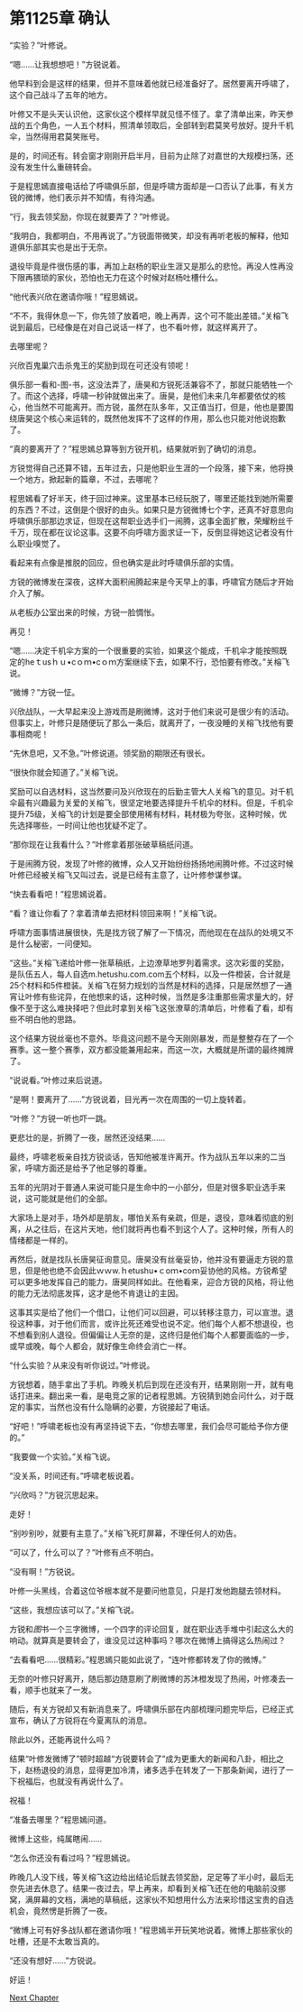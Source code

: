 # 第1125章 确认

“实验？”叶修说。

“嗯……让我想想吧！”方锐说着。

他早料到会是这样的结果，但并不意味着他就已经准备好了。居然要离开呼啸了，这个自己战斗了五年的地方。

叶修又不是头天认识他，这家伙这个模样早就见怪不怪了。拿了清单出来，昨天参战的五个角色，一人五个材料，照清单领取后，全部转到君莫笑号放好。提升千机伞，当然得用君莫笑账号。

是的，时间还有。转会窗才刚刚开启半月，目前为止除了对嘉世的大规模扫荡，还没有发生什么重磅转会。

于是程思嫣直接电话给了呼啸俱乐部，但是呼啸方面却是一口否认了此事，有关方锐的微博，他们表示并不知情，有待沟通。

“行，我去领奖励，你现在就要弄了？”叶修说。

“我明白，我都明白，不用再说了。”方锐面带微笑，却没有再听老板的解释，他知道俱乐部其实也是出于无奈。

退役毕竟是件很伤感的事，再加上赵杨的职业生涯又是那么的悲怆。再没人性再没下限再猥琐的家伙，恐怕也无力在这个时候对赵杨吐槽什么。

“他代表兴欣在邀请你哦！”程思嫣说。

“不不，我得休息一下，你先领了放着吧，晚上再弄，这个可不能出差错。”关榕飞说到最后，已经像是在对自己说话一样了，也不看叶修，就这样离开了。

去哪里呢？

兴欣百鬼巢穴击杀鬼王的奖励到现在可还没有领呢！

俱乐部一看和-图-书，这没法弄了，唐昊和方锐死活兼容不了，那就只能牺牲一个了。而这个选择，呼啸一秒钟就做出来了。唐昊，是他们未来几年都要依仗的核心，他当然不可能离开。而方锐，虽然在队多年，又正值当打，但是，他也是要围绕唐昊这个核心来运转的，既然他发挥不了这样的作用，那么也只能对他说抱歉了。

“真的要离开了？”程思嫣总算等到方锐开机，结果就听到了确切的消息。

方锐觉得自己还算不错，五年过去，只是他职业生涯的一个段落，接下来，他将换一个地方，掀起新的篇章，不过，去哪呢？

程思嫣看了好半天，终于回过神来。这里基本已经玩脱了，哪里还能找到她所需要的东西？不过，这倒是个很好的由头。如果只是方锐微博七个字，还真不好意思向呼啸俱乐部那边求证，但现在这帮职业选手们一闹腾，这事全面扩散，荣耀粉丝千千万，现在都在议论这事。这要不向呼啸方面求证一下，反倒显得她这记者没有什么职业嗅觉了。

看起来有点像是推脱的回应，但也确实是此时呼啸俱乐部的实情。

方锐的微博发在深夜，这样大面积闹腾起来是今天早上的事，呼啸官方随后才开始介入了解。

从老板办公室出来的时候，方锐一脸惆怅。

再见！

“嗯……决定千机伞方案的一个很重要的实验，如果这个能成，千机伞才能按照既定的heｔusｈｕ•cｏｍ•cｏｍ方案继续下去，如果不行，恐怕要有修改。”关榕飞说。

“微博？”方锐一怔。

兴欣战队，一大早起来没上游戏而是刷微博，这对于他们来说可是很少有的活动。但事实上，叶修只是随便玩了那么一条后，就离开了，一夜没睡的关榕飞找他有要事相商呢！

“先休息吧，又不急。”叶修说道。领奖励的期限还有很长。

“很快你就会知道了。”关榕飞说。

奖励可以自选材料，这当然要问及兴欣现在的后勤主管大人关榕飞的意见。对千机伞最有兴趣最为关爱的关榕飞，很坚定地要选择提升千机伞的材料。但是，千机伞提升75级，关榕飞的计划是要全部使用稀有材料，耗材极为夸张，这种时候，优先选择哪些，一时间让他也犹疑不定了。

“那你现在让我看什么？”叶修拿着那张破草稿纸问道。

于是闹腾方锐，发现了叶修的微博，众人又开始纷纷扬扬地闹腾叶修。不过这时候叶修已经被关榕飞又叫过去，说是已经有主意了，让叶修参谋参谋。

“快去看看吧！”程思嫣说着。

“看？谁让你看了？拿着清单去把材料领回来啊！”关榕飞说。

呼啸方面事情进展很快，先是找方锐了解了一下情况，而他现在在战队的处境又不是什么秘密，一问便知。

“这些。”关榕飞递给叶修一张草稿纸，上边潦草地罗列着需求。这次彩蛋的奖励，是队伍五人，每人自选m.hetushu.com.com五个材料，以及一件橙装，合计就是25个材料和5件橙装。关榕飞在努力规划的当然是材料的选择，只是居然想了一通宵让叶修有些诧异，在他想来的话，这种时候，当然是多注重那些需求量大的，好像不至于这么难抉择吧？但此时拿到关榕飞这张潦草的清单后，叶修看了看，却有些不明白他的思路。

这个结果方锐丝毫也不意外。毕竟这问题不是今天刚刚暴发，而是整整存在了一个赛季。这一整个赛季，双方都没能兼用起来，而这一次，大概就是所谓的最终摊牌了。

“说说看。”叶修过来后说道。

“是啊！要离开了……”方锐说着，目光再一次在周围的一切上旋转着。

“叶修？”方锐一听也吓一跳。

更悲壮的是，折腾了一夜，居然还没结果……

最终，呼啸老板亲自找方锐谈话，告知他被准许离开。作为战队五年以来的二当家，呼啸方面还是给予了他足够的尊重。

五年的光阴对于普通人来说可能只是生命中的一小部分，但是对很多职业选手来说，这可能就是他们的全部。

大家场上是对手，场外却是朋友，哪怕关系有亲疏，但是，退役，意味着彻底的别离，从之往后，在这片天地，他们就将再也看不到这个人了。这种时候，所有人的情绪都是一样的。

再然后，就是找队长唐昊征询意见。唐昊没有丝毫妥协，他并没有要逼走方锐的意思，但是他也绝不会因此ｗｗw.ｈetushu•ｃoｍ•coｍ妥协他的风格。方锐希望可以更多地发挥自己的能力，唐昊同样如此。在他看来，迎合方锐的风格，将让他的能力无法彻底发挥，这才是他不肯退让的主因。

这事其实是给了他们一个借口，让他们可以回避，可以转移注意力，可以宣泄。退役这种事，对于他们而言，或许比死还难受也说不定。他们每个人都不想退役，也不想看到别人退役。但偏偏让人无奈的是，这终归是他们每个人都要面临的一步，或早或晚，每个人都会，就好像生命终会消亡一样。

“什么实验？从来没有听你说过。”叶修说。

方锐想着，随手拿出了手机。昨晚关机后到现在还没有开，结果刚刚一开，就有电话打进来。翻出来一看，是电竞之家的记者程思嫣。方锐猜到她会问什么，对于既定的事实，当然也没有什么隐瞒的必要，方锐接起了电话。

“好吧！”呼啸老板也没有再坚持说下去，“你想去哪里，我们会尽可能给予你方便的。”

“我要做一个实验。”关榕飞说。

“没关系，时间还有。”呼啸老板说着。

“兴欣吗？”方锐沉思起来。

走好！

“别吵别吵，就要有主意了。”关榕飞死盯屏幕，不理任何人的劝告。

“可以了，什么可以了？”叶修有点不明白。

“没有啊！”方锐说。

叶修一头黑线，合着这位爷根本就不是要问他意见，只是打发他跑腿去领材料。

“这些，我想应该可以了。”关榕飞说。

方锐和*图*书一个三字微博，一个四字的评论回复，就在职业选手堆中引起这么大的响动。就算真是要转会了，谁没见过这种事吗？哪次在微博上搞得这么热闹过？

“去看看吧……很精彩。”程思嫣只能如此说了，“连叶修都转发了你的微博。”

无奈的叶修只好离开，随后那边随意刷了刷微博的苏沐橙发现了热闹，叶修凑去一看，顺手也就来了一发。

随后，有关方锐却又有新消息来了。呼啸俱乐部在内部梳理问题完毕后，已经正式宣布，确认了方锐将在今夏离队的消息。

除此以外，还能再说什么吗？

结果“叶修发微博了”顿时超越“方锐要转会了”成为更重大的新闻和八卦，相比之下，赵杨退役的消息，显得更加冷清，诸多选手在转发了一下那条新闻，进行了一下祝福后，也就没有再说什么了。

祝福！

“准备去哪里？”程思嫣问道。

微博上这些，纯属瞎闹……

“怎么你还没有看过吗？”程思嫣说。

昨晚几人没下线，等关榕飞这边给出结论后就去领奖励，足足等了半小时，最后无奈先进去休息了。结果一夜过去，早上再来，却看到关榕飞还在他的电脑前没挪窝，满屏幕的文档，满地的草稿纸，这家伙不知想用什么方法来珍惜这宝贵的自选机会，竟然愣是折腾了一夜。

“微博上可有好多战队都在邀请你哦！”程思嫣半开玩笑地说着。微博上那些家伙的吐槽，还是不太敢当真的。

“还没有想好……”方锐说。

好运！



[Next Chapter](%E7%AC%AC1126%E7%AB%A0%20%E6%B5%B7%E6%97%A0%E9%87%8F.md)
